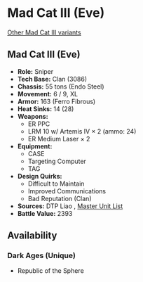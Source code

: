 # Mad Cat III (Eve) 

[Other Mad Cat III variants](../mad_cat_iii.md) 

## Mad Cat III (Eve) 

- **Role:** Sniper 
- **Tech Base:** Clan (3086) 
- **Chassis:** 55 tons (Endo Steel) 
- **Movement:** 6 / 9, XL 
- **Armor:** 163 (Ferro Fibrous) 
- **Heat Sinks:** 14 (28) 
- **Weapons:** 
  - ER PPC 
  - LRM 10 w/ Artemis IV × 2 (ammo: 24) 
  - ER Medium Laser × 2 
- **Equipment:** 
  - CASE 
  - Targeting Computer 
  - TAG 
- **Design Quirks:** 
  - Difficult to Maintain 
  - Improved Communications 
  - Bad Reputation (Clan) 
- **Sources:** DTP Liao , [Master Unit List](http://masterunitlist.info/Unit/Details/5543/mad-cat-iii-eve) 
- **Battle Value:** 2393 

## Availability 

### Dark Ages (Unique) 

- Republic of the Sphere 

